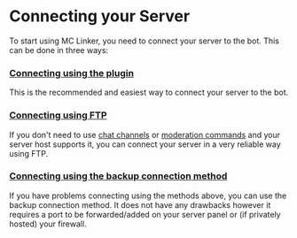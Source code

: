 # Connecting your Server

To start using MC Linker, you need to connect your server to the bot. This can be done in three ways:

### [Connecting using the plugin](/guide/connecting/plugin.md)

This is the recommended and easiest way to connect your server to the bot.

### [Connecting using FTP](/guide/connecting/ftp.md)

If you don't need to use [chat channels](/guide/chatchannels/creating.md)
or [moderation commands](/guide/moderation/commands.md) and your server host supports it, you can connect your server in
a very reliable way using FTP.

### [Connecting using the backup connection method](/guide/connecting/backup.md)

If you have problems connecting using the methods above, you can use the backup connection method. It does not have any
drawbacks however it requires a port to be forwarded/added on your server panel or (if privately hosted) your firewall.
